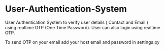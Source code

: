 # User-Authentication-System
User Authentication System to verify user details ( Contact and Email ) using realtime OTP (One Time Password). 
User can also login using realtime OTP.

To send OTP on your email add your host email and password in settings.py 
